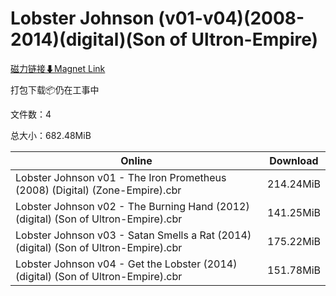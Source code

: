 # Lobster Johnson (v01-v04)(2008-2014)(digital)(Son of Ultron-Empire)

[磁力链接⬇Magnet Link](magnet:?xt=urn:btih:70c4caf43c3dac044139917588e8e98a4d6d9060&dn=Lobster%20Johnson%20%28v01-v04%29%282008-2014%29%28digital%29%28Son%20of%20Ultron-Empire%29)

打包下载📦仍在工事中

文件数：4

总大小：682.48MiB

Online | Download
--- | ---
Lobster Johnson v01 - The Iron Prometheus (2008) (Digital) (Zone-Empire).cbr | 214.24MiB
Lobster Johnson v02 - The Burning Hand (2012) (digital) (Son of Ultron-Empire).cbr | 141.25MiB
Lobster Johnson v03 - Satan Smells a Rat (2014) (digital) (Son of Ultron-Empire).cbr | 175.22MiB
Lobster Johnson v04 - Get the Lobster (2014) (digital) (Son of Ultron-Empire).cbr | 151.78MiB